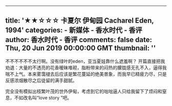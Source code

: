 
---
title: '★★☆☆☆ 卡夏尔 伊甸园 Cacharel Eden, 1994'
categories: 
    - 新媒体
    - 香水时代 - 香评
author: 香水时代 - 香评
comments: false
date: Thu, 20 Jun 2019 00:00:00 GMT
thumbnail: ''
---

<div>   
不不不不不不太行啊。没有绿叶的eden，亚当夏娃靠什么遮羞啊？
开篇直接把我劝退：大量的不透亮的花香暧昧堆砌，脂粉带来的闷热的朦胧感无孔不入，逼得我喘不上气。本来雾霭褪去后应该是繁花蔓延的绝美景象，而我早已精疲力尽，只是反感浓烟散尽之后徒留的满手甜腻。

完全没有模拟出枝繁叶茂的世外伊甸，考虑到它的咄咄逼人只给我留下了烦闷和窒息，不如改名叫“love story ”吧。  
</div>
            